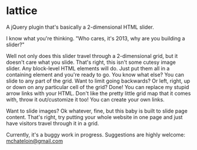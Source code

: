 lattice
=======

A jQuery plugin that's basically a 2-dimensional HTML slider.

I know what you're thinking. "Who cares, it's 2013, why are you building a slider?"

Well not only does this slider travel through a 2-dimensional grid, but it doesn't care what you slide. That's right, this isn't some cutesy image slider. Any block-level HTML elements will do. Just put them all in a containing element and you're ready to go. You know what else? You can slide to any part of the grid. Want to limit going backwards? Or left, right, up or down on any particular cell of the grid? Done! You can replace my stupid arrow links with your HTML. Don't like the pretty little grid map that it comes with, throw it out/customize it too! You can create your own links. 

Want to slide images? Ok whatever, fine, but this baby is built to slide page content. That's right, try putting your whole website in one page and just have visitors travel through it in a grid.

Currently, it's a buggy work in progress. Suggestions are highly welcome: mchateloin@gmail.com